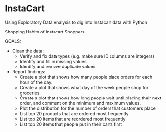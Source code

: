 # InstaCart
Using Exploratory Data Analysis to dig into Instacart data with Python


Shopping Habits of Instacart Shoppers

GOALS:

- Clean the data:
    * Verify and fix data types (e.g. make sure ID columns are integers)
    * Identify and fill in missing values
    * Identify and remove duplicate values
- Report findings:
    * Create a plot that shows how many people place orders for each hour of the day.
    * Create a plot that shows what day of the week people shop for groceries.
    * Create a plot that shows how long people wait until placing their next order, and comment on the minimum and maximum values.
    * Plot the distribution for the number of orders that customers place 
    * List top 20 products that are ordered most frequently
    * List top 20 items that are reordered most frequently
    * List top 20 items that people put in their carts first 
